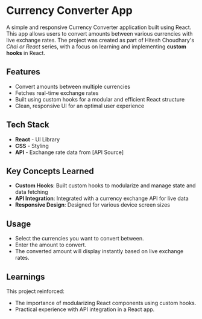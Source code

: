 # Currency Converter App

A simple and responsive Currency Converter application built using React. This app allows users to convert amounts between various currencies with live exchange rates. The project was created as part of Hitesh Choudhary's *Chai or React* series, with a focus on learning and implementing **custom hooks** in React.

## Features

- Convert amounts between multiple currencies
- Fetches real-time exchange rates
- Built using custom hooks for a modular and efficient React structure
- Clean, responsive UI for an optimal user experience

## Tech Stack

- **React** - UI Library
- **CSS** - Styling
- **API** - Exchange rate data from [API Source]

## Key Concepts Learned

- **Custom Hooks**: Built custom hooks to modularize and manage state and data fetching
- **API Integration**: Integrated with a currency exchange API for live data
- **Responsive Design**: Designed for various device screen sizes

## Usage
- Select the currencies you want to convert between.
- Enter the amount to convert.
- The converted amount will display instantly based on live exchange rates.

## Learnings
 This project reinforced:
  - The importance of modularizing React components using custom hooks.
  - Practical experience with API integration in a React app.
